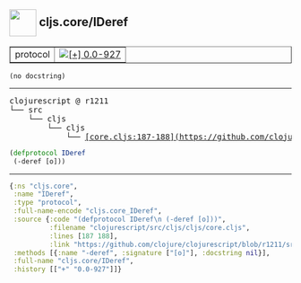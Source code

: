 ## <img width="48px" valign="middle" src="http://i.imgur.com/Hi20huC.png"> cljs.core/IDeref

 <table border="1">
<tr>
<td>protocol</td>
<td><a href="https://github.com/cljsinfo/api-refs/tree/0.0-927"><img valign="middle" alt="[+] 0.0-927" src="https://img.shields.io/badge/+-0.0--927-lightgrey.svg"></a> </td>
</tr>
</table>

 <samp>
</samp>

```
(no docstring)
```

---

 <pre>
clojurescript @ r1211
└── src
    └── cljs
        └── cljs
            └── <ins>[core.cljs:187-188](https://github.com/clojure/clojurescript/blob/r1211/src/cljs/cljs/core.cljs#L187-L188)</ins>
</pre>

```clj
(defprotocol IDeref
 (-deref [o]))
```


---

```clj
{:ns "cljs.core",
 :name "IDeref",
 :type "protocol",
 :full-name-encode "cljs.core_IDeref",
 :source {:code "(defprotocol IDeref\n (-deref [o]))",
          :filename "clojurescript/src/cljs/cljs/core.cljs",
          :lines [187 188],
          :link "https://github.com/clojure/clojurescript/blob/r1211/src/cljs/cljs/core.cljs#L187-L188"},
 :methods [{:name "-deref", :signature ["[o]"], :docstring nil}],
 :full-name "cljs.core/IDeref",
 :history [["+" "0.0-927"]]}

```
